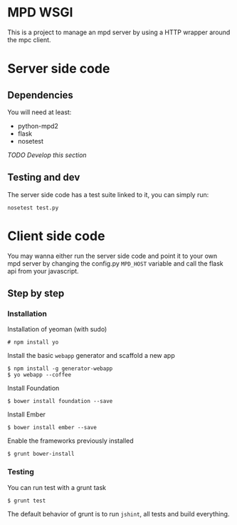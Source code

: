 # MPD WSGI
This is a project to manage an mpd server by using a HTTP wrapper around the mpc client. 

# Server side code
## Dependencies
You will need at least:

- python-mpd2
- flask 
- nosetest

_TODO Develop this section_

## Testing and dev
The server side code has a test suite linked to it, you can simply run:

    nosetest test.py

# Client side code
You may wanna either run the server side code and point it to your own
mpd server by changing the config.py `MPD_HOST` variable and call the flask api from your javascript.

## Step by step
### Installation
Installation of yeoman (with sudo)

    # npm install yo

Install the basic `webapp` generator and scaffold a new app

    $ npm install -g generator-webapp
    $ yo webapp --coffee

Install Foundation

    $ bower install foundation --save

Install Ember

    $ bower install ember --save

Enable the frameworks previously installed

    $ grunt bower-install

### Testing
You can run test with a grunt task

    $ grunt test

The default behavior of grunt is to run `jshint`, all tests and build everything.
